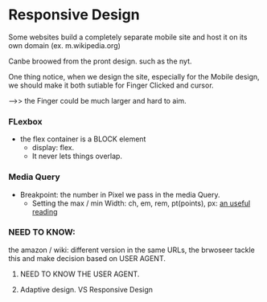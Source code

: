 # Responsive Design
Some websites build a completely separate mobile site and host it on its own domain (ex. m.wikipedia.org)

Canbe broowed from the pront design. such as the nyt.

One thing notice, when we design the site, especially for the Mobile design, we should make it both sutiable for Finger Clicked and cursor.

-->> the Finger could be much larger and hard to aim.


### FLexbox 
- the flex container is a BLOCK element
  - display: flex.
  - It never lets things overlap. 

### Media Query
- Breakpoint: the number in Pixel we pass in the media Query.
  * Setting the max / min Width: ch, em, rem, pt(points), px: [an useful reading](https://www.w3schools.com/cssref/css_units.asp)

### NEED TO KNOW:

the amazon / wiki: different version in the same URLs, the brwoseer tackle this and make decision based on USER AGENT.

1. NEED TO KNOW THE USER AGENT.

2. Adaptive design. VS Responsive Design